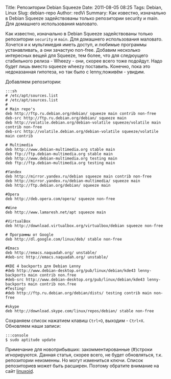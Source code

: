 Title: Репозитории Debian Squeeze
Date: 2011-08-05 08:25
Tags: Debian, Linux
Slug: debian-repo
Author: redVi
Summary: Как известно, изначально в Debian Squeeze задействованы только репозитории security и main. Для домашнего использования маловато.

Как известно, изначально в Debian Squeeze задействованы только репозитории `security` и `main`. Для домашнего использования маловато. Хочется и к мультимедия иметь доступ, и любимые программы устанавливать, а они зачастую non-free. Добавим несколько интересных вещей для Squeeze, тем более, что для следюущего стабильного релиза - Wheezy - они, скорее всего тоже подойдут. Надо будет лишь вместо squeeze wheezy поставить. Конечно, пока это недоказанная гипотеза, но так было с lenny,поживём - увидим.


Добавляем репозитории:

    :::sh
    # /etc/apt/sources.list
    # /etc/apt/sources.list
    #
    # Main repo's
    deb http://ftp.ru.debian.org/debian/ squeeze main contrib non-free
    deb-src http://ftp.ru.debian.org/debian/ squeeze main
    deb http://volatile.debian.org/debian-volatile squeeze/volatile main contrib non-free
    deb-src http://volatile.debian.org/debian-volatile squeeze/volatile main contrib

    # Multimedia
    deb http://www.debian-multimedia.org stable main
    deb ftp://ftp.debian-multimedia.org stable main
    deb http://www.debian-multimedia.org testing main
    deb ftp://ftp.debian-multimedia.org testing main

    #Yandex
    deb http://mirror.yandex.ru/debian squeeze main contrib non-free
    deb http://mirror.yandex.ru/debian-multimedia/ squeeze main
    deb http://ftp.debian.org/debian/ squeeze main

    #Opera
    deb http://deb.opera.com/opera/ squeeze non-free

    #Wine
    deb http://www.lamaresh.net/apt squeeze main

    #VirtualBox
    deb http://download.virtualbox.org/virtualbox/debian squeeze non-free

    # Программы от Google
    deb http://dl.google.com/linux/deb/ stable non-free

    #Emacs
    deb http://emacs.naquadah.org/ unstable/
    #deb-src http://emacs.naquadah.org/ unstable/

    #KDE 4 backports для Debian Lenny
    #deb http://www.debian-desktop.org/pub/linux/debian/kde43 lenny-backports main contrib non.free
    #deb-src http://www.debian-desktop.org/pub/linux/debian/kde43 lenny-backports main contrib non.free
    #Testing!
    #deb http://ftp.ru.debian.org/debian/dists/ testing contrib main non-free

    #skype
    deb http://download.skype.com/linux/repos/debian/ stable non-free

Сохраняем список нажатием клавиш `Ctrl+O`, выходим - `Ctrl+X`.
Обновляем наши записи:

    :::console
    $ sudo aptitude update

Примечание для новоприбывших: закомментированные (#)строки игнорируются.
Данная статья, скорее всего, не будет обновляться, т.к. репозитории неизменны. Но могут измениться ключи. Список репозиториев может быть расширен. Поэтому обратите внимание на сайт [linuxoid](http://linuxoid.in/Полезные_репозитории_для_Debian).
